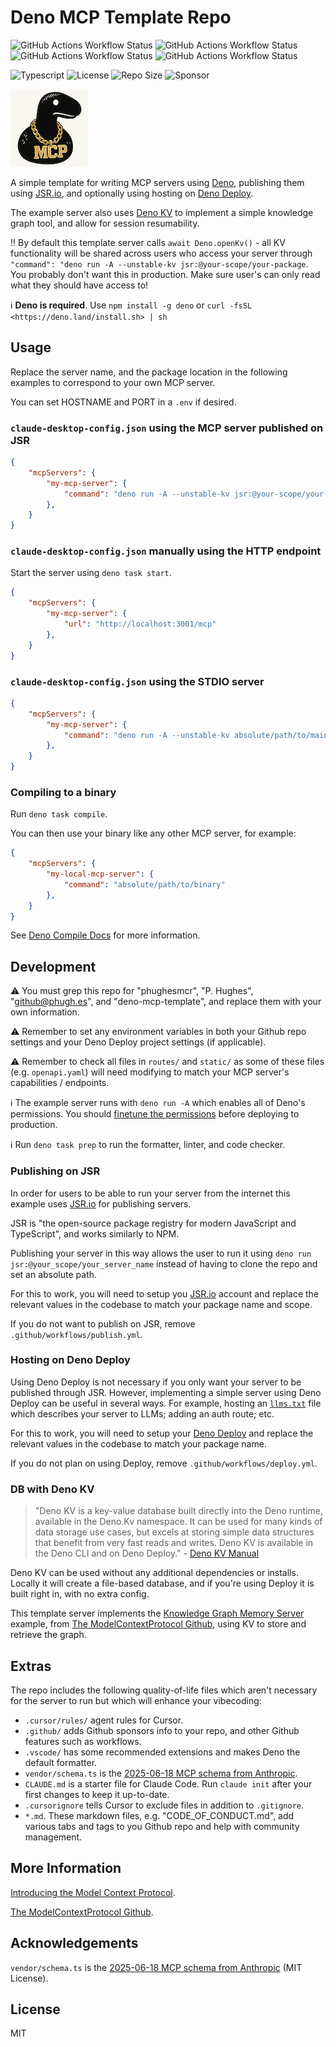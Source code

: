 # Deno MCP Template Repo

![GitHub Actions Workflow Status](https://img.shields.io/github/actions/workflow/status/phughesmcr/deno-mcp-template/ci.yml?label=CI)
![GitHub Actions Workflow Status](https://img.shields.io/github/actions/workflow/status/phughesmcr/deno-mcp-template/release.yml?label=release)
![GitHub Actions Workflow Status](https://img.shields.io/github/actions/workflow/status/phughesmcr/deno-mcp-template/deploy.yml?label=deploy)
![GitHub Actions Workflow Status](https://img.shields.io/github/actions/workflow/status/phughesmcr/deno-mcp-template/publish.yml?label=publish)

![Typescript](https://img.shields.io/badge/TypeScript-007ACC?logo=typescript&logoColor=white)
![License](https://img.shields.io/github/license/phughesmcr/deno-mcp-template)
![Repo Size](https://img.shields.io/github/languages/code-size/phughesmcr/deno-mcp-template)
![Sponsor](https://img.shields.io/github/sponsors/phughesmcr)

![Repo Logo](static/logo_124.png)

A simple template for writing MCP servers using [Deno](https://deno.com/), publishing them using [JSR.io](https://jsr.io), and optionally using hosting on [Deno Deploy](https://deno.com/deploy).

The example server also uses [Deno KV](https://deno.com/kv) to implement a simple knowledge graph tool, and allow for session resumability.

‼️ By default this template server calls `await Deno.openKv()` - all KV functionality will be shared across users who access your server through `"command": "deno run -A --unstable-kv jsr:@your-scope/your-package`. You probably don't want this in production. Make sure user's can only read what they should have access to!

ℹ️ **Deno is required**. Use `npm install -g deno` or `curl -fsSL <https://deno.land/install.sh> | sh`

## Usage

Replace the server name, and the package location in the following examples to correspond to your own MCP server.

You can set HOSTNAME and PORT in a `.env` if desired.

### `claude-desktop-config.json` using the MCP server published on JSR

```json
{
    "mcpServers": {
        "my-mcp-server": {
            "command": "deno run -A --unstable-kv jsr:@your-scope/your-package"
        },
    }
}
```

### `claude-desktop-config.json` manually using the HTTP endpoint

Start the server using `deno task start`.

```json
{
    "mcpServers": {
        "my-mcp-server": {
            "url": "http://localhost:3001/mcp"
        },
    }
}
```

### `claude-desktop-config.json` using the STDIO server

```json
{
    "mcpServers": {
        "my-mcp-server": {
            "command": "deno run -A --unstable-kv absolute/path/to/main.ts"
        },
    }
}
```

### Compiling to a binary

Run `deno task compile`.

You can then use your binary like any other MCP server, for example:

```json
{
    "mcpServers": {
        "my-local-mcp-server": {
            "command": "absolute/path/to/binary"
        },
    }
}
```

See [Deno Compile Docs](https://docs.deno.com/runtime/reference/cli/compile/) for more information.

## Development

⚠️ You must grep this repo for "phughesmcr", "P. Hughes", "<github@phugh.es>", and "deno-mcp-template", and replace them with your own information.

⚠️ Remember to set any environment variables in both your Github repo settings and your Deno Deploy project settings (if applicable).

⚠️ Remember to check all files in `routes/` and `static/` as some of these files (e.g. `openapi.yaml`) will need modifying to match your MCP server's capabilities / endpoints.

ℹ️ The example server runs with `deno run -A` which enables all of Deno's permissions. You should [finetune the permissions](https://docs.deno.com/runtime/fundamentals/security/) before deploying to production.

ℹ️ Run `deno task prep` to run the formatter, linter, and code checker.

### Publishing on JSR

In order for users to be able to run your server from the internet this example uses [JSR.io](https://jsr.io) for publishing servers.

JSR is "the open-source package registry for modern JavaScript and TypeScript", and works similarly to NPM.

Publishing your server in this way allows the user to run it using `deno run jsr:@your_scope/your_server_name` instead of having to clone the repo and set an absolute path.

For this to work, you will need to setup you [JSR.io](https://jsr.io) account and replace the relevant values in the codebase to match your package name and scope.

If you do not want to publish on JSR, remove `.github/workflows/publish.yml`.

### Hosting on Deno Deploy

Using Deno Deploy is not necessary if you only want your server to be published through JSR. However, implementing a simple server using Deno Deploy can be useful in several ways. For example, hosting an [`llms.txt`](./static/.well-known/llms.txt) file which describes your server to LLMs; adding an auth route; etc.

For this to work, you will need to setup your [Deno Deploy](https://deno.com/deploy) and replace the relevant values in the codebase to match your package name.

If you do not plan on using Deploy, remove `.github/workflows/deploy.yml`.

### DB with Deno KV

>"Deno KV is a key-value database built directly into the Deno runtime, available in the Deno.Kv namespace. It can be used for many kinds of data storage use cases, but excels at storing simple data structures that benefit from very fast reads and writes. Deno KV is available in the Deno CLI and on Deno Deploy." - [Deno KV Manual](https://docs.deno.com/deploy/kv/manual/)

Deno KV can be used without any additional dependencies or installs. Locally it will create a file-based database, and if you're using Deploy it is built right in, with no extra config.

This template server implements the [Knowledge Graph Memory Server](https://github.com/modelcontextprotocol/servers/tree/main/src/memory) example, from [The ModelContextProtocol Github](https://github.com/modelcontextprotocol), using KV to store and retrieve the graph.

## Extras

The repo includes the following quality-of-life files which aren't necessary for the server to run but which will enhance your vibecoding:

- `.cursor/rules/` agent rules for Cursor.
- `.github/` adds Github sponsors info to your repo, and other Github features such as workflows.
- `.vscode/` has some recommended extensions and makes Deno the default formatter.
- `vendor/schema.ts` is the [2025-06-18 MCP schema from Anthropic](https://github.com/modelcontextprotocol/specification/blob/main/schema/2025-06-18/schema.ts).
- `CLAUDE.md` is a starter file for Claude Code. Run `claude init` after your first changes to keep it up-to-date.
- `.cursorignore` tells Cursor to exclude files in addition to `.gitignore`.
- `*.md`. These markdown files, e.g. "CODE_OF_CONDUCT.md", add various tabs and tags to you Github repo and help with community management.

## More Information

[Introducing the Model Context Protocol](https://www.anthropic.com/news/model-context-protocol).

[The ModelContextProtocol Github](https://github.com/modelcontextprotocol).

## Acknowledgements

`vendor/schema.ts` is the [2025-06-18 MCP schema from Anthropic](https://github.com/modelcontextprotocol/specification/blob/main/schema/2025-06-18/schema.ts) (MIT License).

## License

MIT
